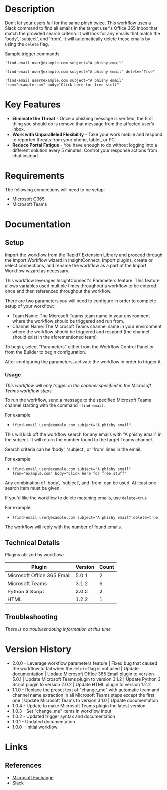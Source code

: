 # Description

Don’t let your users fall for the same phish twice. This workflow uses a Slack command to find all emails in the target user's Office 365 inbox that match the provided search criteria. It will look for any emails that match the 'body', 'subject', and 'from'. It will automatically delete these emails by using the `delete` flag.

Sample trigger commands:

`!find-email user@example.com subject="A phishy email"`

`!find-email user@example.com subject="A phishy email" delete="True"`

`!find-email user@example.com subject="A phishy email" from="example.com" body="Click here for free stuff"`

# Key Features

* **Eliminate the Threat** - Once a phishing message is verified, the first thing you should do is remove that message from the affected user’s inbox. 
* **Work with Unparalleled Flexibility** - Take your work mobile and respond to reported threats from your phone, tablet, or PC.
* **Reduce Portal Fatigue** - You have enough to do without logging into a different solution every 5 minutes. Control your response actions from chat instead.

# Requirements

The following connections will need to be setup: 

* [Microsoft O365](https://insightconnect.help.rapid7.com/docs/office365)
* Microsoft Teams

# Documentation

## Setup

Import the workflow from the Rapid7 Extension Library and proceed through the Import Workflow wizard in InsightConnect. Import plugins, create or select connections, and rename the workflow as a part of the Import Workflow wizard as necessary.

This workflow leverages InsightConnect's Parameters feature. This feature allows variables used multiple times throughout a workflow to be entered once and then referenced throughout the workflow.

There are two parameters you will need to configure in order to complete setup of your workflow:

* Team Name: The Microsoft Teams team name in your environment where the workflow should be triggered and run from.
* Channel Name: The Microsoft Teams channel name in your environment where the workflow should be triggered and respond (the channel should exist in the aforementioned team)

To begin, select "Parameters" either from the Workflow Control Panel or from the Builder to begin configuration.

After configuring the parameters, activate the workflow in order to trigger it.

### Usage

*This workflow will only trigger in the channel specified in the Microsoft Teams workflow steps.*

To run the workflow, send a message to the specified Microsoft Teams channel starting with the command `!find-email`. 

For example:
* `!find-email user@example.com subject="A phishy email"`.

This will kick off the workflow search for any emails with "A phishy email" in the subject. It will return the number found to the target Teams channel.

Search criteria can be 'body', 'subject', or 'from' lines in the email. 

For example:
* `!find-email user@example.com subject="A phishy email" from="example.com" body="Click here for free stuff"`

Any combination of 'body', 'subject', and 'from' can be used. At least one search item must be given.

If you'd like the workflow to delete matching emails, use `delete=true` 

For example:
* `!find-email user@example.com subject="A phishy email" delete=true`

The workflow will reply with the number of found emails.

## Technical Details

Plugins utilized by workflow:

|Plugin|Version|Count|
|----|----|--------|
|Microsoft Office 365 Email|5.0.1|2|
|Microsoft Teams|3.1.2|6|
|Python 3 Script|2.0.2|2|
|HTML|1.2.2|1|

## Troubleshooting

_There is no troubleshooting information at this time_

# Version History

* 2.0.0 - Leverage workflow parameters feature | Fixed bug that caused the workflow to fail when the `delete` flag is not used | Update documentation | Update Microsoft Office 365 Email plugin to version 5.0.1 | Update Microsoft Teams plugin to version 3.1.2 | Update Python 3 Script plugin to version 2.0.2 | Update HTML plugin to version 1.2.2
* 1.1.0 - Replace the preset text of "change_me" with automatic team and channel name extraction in all Microsoft Teams steps except the first one | Update Microsoft Teams to version 3.1.0 | Update documentation
* 1.0.4 - Update to make Microsoft Teams plugin the latest version
* 1.0.3 - Set "change_me" items in workflow input
* 1.0.2 - Updated trigger syntax and documentation
* 1.0.1 - Updated documentation
* 1.0.0 - Initial workflow

# Links

## References

* [Microsoft Exchange](https://products.office.com/en-us/exchange/email)
* [Slack](https://slack.com/)
